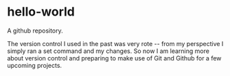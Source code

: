 # hello-world
A github repository.

The version control I used in the past was very rote -- from my perspective I simply ran a set command and my changes. So now I am learning more about version control and preparing to make use of Git and Github for a few upcoming projects.

